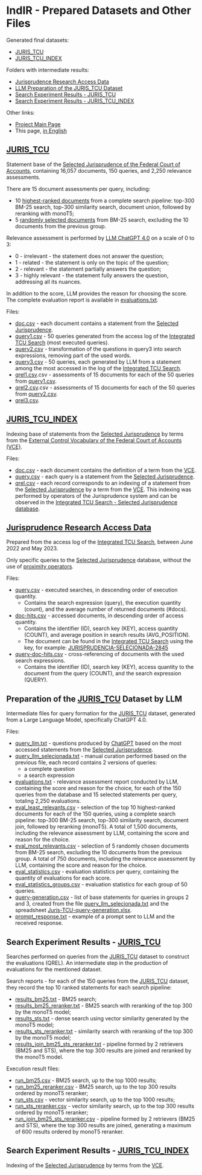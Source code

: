 # IndIR - Prepared Datasets and Other Files

Generated final datasets:
* [JURIS_TCU](#juris_tcu)
* [JURIS_TCU_INDEX](#juris_tcu_index)

Folders with intermediate results:
* [Jurisprudence Research Access Data](#jurisprudence-research-access-data)
* [LLM Preparation of the JURIS_TCU Dataset](#llm-preparation-of-the-juris_tcu-dataset)
* [Search Experiment Results - JURIS_TCU](#search-experiment-results---juris_tcu)
* [Search Experiment Results - JURIS_TCU_INDEX](#search-experiment-results---juris_tcu_index)

Other links:
* [Project Main Page](/README.md)
* This page, [in English](./README.md)

## [JURIS_TCU](/data/juris_tcu/)
Statement base of the [Selected Jurisprudence of the Federal Court of Accounts](https://portal.tcu.gov.br/jurisprudencia/), containing 16,057 documents, 150 queries, and 2,250 relevance assessments.

There are 15 document assessments per query, including:
* 10 [highest-ranked documents](llm_juris_tcu/eval_most_relevants.csv) from a complete search pipeline: top-300 BM-25 search, top-300 similarity search, document union, followed by reranking with monoT5;
* 5 [randomly selected documents](llm_juris_tcu/eval_least_relevants.csv) from BM-25 search, excluding the 10 documents from the previous group.

Relevance assessment is performed by [LLM ChatGPT 4.0](llm_juris_tcu/prompt_response.txt) on a scale of 0 to 3:
* 0 - irrelevant - the statement does not answer the question;
* 1 - related - the statement is only on the topic of the question;
* 2 - relevant - the statement partially answers the question;
* 3 - highly relevant - the statement fully answers the question, addressing all its nuances.

In addition to the score, LLM provides the reason for choosing the score. The complete evaluation report is available in [evaluations.txt](llm_juris_tcu/evaluations.txt).

Files:
* [doc.csv](juris_tcu/doc.csv) - each document contains a statement from the [Selected Jurisprudence](https://portal.tcu.gov.br/jurisprudencia/).
* [query1.csv](juris_tcu/query1.csv) - 50 queries generated from the access log of the [Integrated TCU Search](https://pesquisa.apps.tcu.gov.br/) (most executed queries).
* [query2.csv](juris_tcu/query2.csv) - transformation of the questions in query3 into search expressions, removing part of the used words.
* [query3.csv](juris_tcu/query3.csv) - 50 queries, each generated by LLM from a statement among the most accessed in the log of the [Integrated TCU Search](https://pesquisa.apps.tcu.gov.br/).
* [qrel1.csv](juris_tcu/qrel1.csv).csv - assessments of 15 documents for each of the 50 queries from [query1.csv](juris_tcu/query1.csv).
* [qrel2.csv](juris_tcu/qrel2.csv).csv - assessments of 15 documents for each of the 50 queries from [query2.csv](juris_tcu/query2.csv).
* [qrel3.csv](juris_tcu/qrel3.csv).

## [JURIS_TCU_INDEX](/data/juris_tcu_index/)
Indexing base of statements from the [Selected Jurisprudence](https://portal.tcu.gov.br/jurisprudencia/) by terms from the [External Control Vocabulary of the Federal Court of Accounts (VCE)](https://portal.tcu.gov.br/vocabulario-de-controle-externo-do-tribunal-de-contas-da-uniao-vce.htm).

Files:
* [doc.csv](juris_tcu_index/doc.csv) - each document contains the definition of a term from the [VCE](https://portal.tcu.gov.br/vocabulario-de-controle-externo-do-tribunal-de-contas-da-uniao-vce.htm).
* [query.csv](data/juris_tcu_index/query.csv) - each query is a statement from the [Selected Jurisprudence](https://portal.tcu.gov.br/jurisprudencia/).
* [qrel.csv](data/juris_tcu_index/qrel.csv) - each record corresponds to an indexing of a statement from the [Selected Jurisprudence](https://portal.tcu.gov.br/jurisprudencia/) by a term from the [VCE](https://portal.tcu.gov.br/vocabulario-de-controle-externo-do-tribunal-de-contas-da-uniao-vce.htm). This indexing was performed by operators of the Jurisprudence system and can be observed in the [Integrated TCU Search - Selected Jurisprudence database](https://pesquisa.apps.tcu.gov.br/pesquisa/jurisprudencia-selecionada).

## [Jurisprudence Research Access Data](/data/log_juris_tcu/)
Prepared from the access log of the [Integrated TCU Search](https://pesquisa.apps.tcu.gov.br/), between June 2022 and May 2023.

Only specific queries to the [Selected Jurisprudence](https://pesquisa.apps.tcu.gov.br/pesquisa/jurisprudencia-selecionada) database, without the use of [proximity operators](https://portal.tcu.gov.br/data/files/F4/F4/F0/B2/223648102DFE0FF7F18818A8/Manual_Resumido_Pesquisa_Jurisprudencia_TCU.pdf).

Files:
* [query.csv](log_juris_tcu/query.csv) - executed searches, in descending order of execution quantity.
  * Contains the search expression (query), the execution quantity (count), and the average number of returned documents (#docs).
* [doc-hits.csv](log_juris_tcu/doc-hits.csv) - accessed documents, in descending order of access quantity.
  * Contains the identifier (ID), search key (KEY), access quantity (COUNT), and average position in search results (AVG_POSITION).
  * The document can be found in the [Integrated TCU Search](https://pesquisa.apps.tcu.gov.br/) using the key, for example: [JURISPRUDENCIA-SELECIONADA-2845](https://pesquisa.apps.tcu.gov.br/resultado/jurisprudencia-selecionada/JURISPRUDENCIA-SELECIONADA-2845.KEY)
* [query-doc-hits.csv](log_juris_tcu/query-doc-hits.csv) - cross-referencing of documents with the used search expressions.
  * Contains the identifier (ID), search key (KEY), access quantity to the document from the query (COUNT), and the search expression (QUERY).
  
## Preparation of the [JURIS_TCU](/data/juris_tcu/) Dataset by LLM
Intermediate files for query formation for the [JURIS_TCU](/data/juris_tcu/) dataset, generated from a Large Language Model, specifically ChatGPT 4.0.

Files:
* [query_llm.txt](llm_juris_tcu/query_llm.txt) - questions produced by [ChatGPT](https://openai.com/chatgpt) based on the most accessed statements from the [Selected Jurisprudence](https://pesquisa.apps.tcu.gov.br/pesquisa/jurisprudencia-selecionada).
* [query_llm_selecionada.txt](llm_juris_tcu/query_llm_selecionada.txt) - manual curation performed based on the previous file, each record contains 2 versions of queries:
  * a complete question
  * a search expression
* [evaluations.txt](llm_juris_tcu/evaluations.txt) - relevance assessment report conducted by LLM, containing the score and reason for the choice, for each of the 150 queries from the database and 15 selected statements per query, totaling 2,250 evaluations.
* [eval_least_relevants.csv](llm_juris_tcu/eval_least_relevants) - selection of the top 10 highest-ranked documents for each of the 150 queries, using a complete search pipeline: top-300 BM-25 search, top-300 similarity search, document join, followed by reranking (monoT5). A total of 1,500 documents, including the relevance assessment by LLM, containing the score and reason for the choice.
* [eval_most_relevants.csv](llm_juris_tcu/eval_most_relevants.csv) - selection of 5 randomly chosen documents from BM-25 search, excluding the 10 documents from the previous group. A total of 750 documents, including the relevance assessment by LLM, containing the score and reason for the choice.
* [eval_statistics.csv](llm_juris_tcu/eval_statistics.csv) - evaluation statistics per query, containing the quantity of evaluations for each score.
* [eval_statistics_groups.csv](llm_juris_tcu/eval_statistics_groups.csv) - evaluation statistics for each group of 50 queries.
* [query-generation.csv](llm_juris_tcu/query-generation.csv) - list of base statements for queries in groups 2 and 3, created from the file [query_llm_selecionada.txt](llm_juris_tcu/query_llm_selecionada.txt) and the spreadsheet [Juris-TCU-query-generation.xlsx](/docs/explanation/Juris-TCU-query-generation.xlsx).
* [prompt_response.txt](llm_juris_tcu/prompt_response.txt) - example of a prompt sent to LLM and the received response.

## Search Experiment Results - [JURIS_TCU](/data/search/juris_tcu/)
Searches performed on queries from the [JURIS_TCU](/data/juris_tcu/) dataset to construct the evaluations (QREL). An intermediate step in the production of evaluations for the mentioned dataset.

Search reports - for each of the 150 queries from the [JURIS_TCU](/data/juris_tcu/) dataset, they record the top 10 ranked statements for each search pipeline:
* [results_bm25.txt](search/juris_tcu/results_bm25.txt) - BM25 search;
* [results_bm25_reranker.txt](search/juris_tcu/results_bm25_reranker.txt) - BM25 search with reranking of the top 300 by the monoT5 model;
* [results_sts.txt](search/juris_tcu/results_sts.txt) - dense search using vector similarity generated by the monoT5 model;
* [results_sts_reranker.txt](search/juris_tcu/results_sts_reranker.txt) - similarity search with reranking of the top 300 by the monoT5 model;
* [results_join_bm25_sts_reranker.txt](search/juris_tcu/results_join_bm25_sts_reranker.txt) - pipeline formed by 2 retrievers (BM25 and STS), where the top 300 results are joined and reranked by the monoT5 model.

Execution result files:
* [run_bm25.csv](search/juris_tcu/results_bm25) - BM25 search, up to the top 1000 results;
* [run_bm25_reranker.csv](search/juris_tcu/results_bm25_reranker) - BM25 search, up to the top 300 results ordered by monoT5 reranker;
* [run_sts.csv](search/juris_tcu/run_sts) - vector similarity search, up to the top 1000 results;
* [run_sts_reranker.csv](search/juris_tcu/results_join_bm25_sts_reranker) - vector similarity search, up to the top 300 results ordered by monoT5 reranker;
* [run_join_bm25_sts_reranker.csv](search/juris_tcu/results_sts) - pipeline formed by 2 retrievers (BM25 and STS), where the top 300 results are joined, generating a maximum of 600 results ordered by monoT5 reranker.

## Search Experiment Results - [JURIS_TCU_INDEX](/data/search/juris_tcu_index/)
Indexing of the [Selected Jurisprudence](https://portal.tcu.gov.br/jurisprudencia/) by terms from the [VCE](https://portal.tcu.gov.br/vocabulario-de-controle-externo-do-tribunal-de-contas-da-uniao-vce.htm).